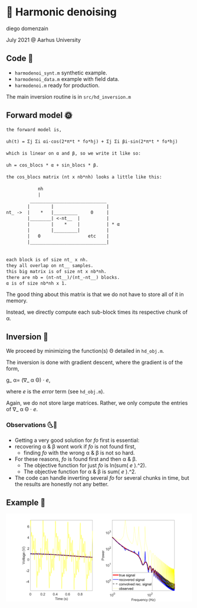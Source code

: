 # 🎵 Harmonic denoising
diego domenzain

July 2021 @ Aarhus University

## Code 📝

* ```harmodenoi_synt.m``` synthetic example.
* ```harmodenoi_data.m``` example with field data.
* ```harmodenoi.m``` ready for production.

The main inversion routine is in ```src/hd_inversion.m```

## Forward model 🌞

```
the forward model is,

uh(t) = Σj Σi αi⋅cos(2*π*t * fo*hj) + Σj Σi βi⋅sin(2*π*t * fo*hj)

which is linear on α and β, so we write it like so:

uh = cos_blocs * α + sin_blocs * β.

the cos_blocs matrix (nt x nb*nh) looks a little like this:

            nh
            |
         _____________________________
        |        |                    |
nt_ ->  |    *   |_________     0     |
        |________| <-nt__  |          |
        |        |    *    |          | * α
        |        |_________|          |
        |   0                  etc    |
        |_____________________________|


each block is of size nt_ x nh.
they all overlap on nt__ samples.
this big matrix is of size nt x nb*nh.
there are nb = (nt-nt__)/(nt_-nt__) blocks.
α is of size nb*nh x 1.
```
The good thing about this matrix is that we do not have to store all of it in memory.

Instead, we directly compute each sub-block times its respective chunk of α.

## Inversion 🌚

We proceed by minimizing the function(s) Θ detailed in ```hd_obj.m```.

The inversion is done with gradient descent, where the gradient is of the form,

 g_ α= (∇_ α Θ) ⋅ *e*,

 where *e* is the *error* term (see ```hd_obj.m```).

Again, we do not store large matrices. Rather, we only compute the entries of ∇_ α Θ ⋅ *e*.

### Observations 🌜🌛

* Getting a very good solution for *fo* first is essential:
* recovering α & β wont work if *fo* is not found first,
  * finding *fo* with the wrong α & β is not so hard.
* For these reasons, *fo* is found first and then α & β.
  * The objective function for just *fo* is ln(sum( *e* ).^2).
  * The objective function for α & β is sum( *e* ).^2.
* The code can handle inverting several *fo* for several chunks in time, but the results are honestly not any better.

## Example 🎨

[![](../pics/harmodenoi-synt.png)](./)

